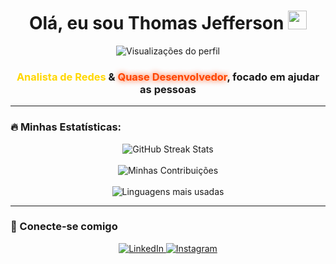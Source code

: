 <h1 align="center">Olá, eu sou Thomas Jefferson <img src="https://raw.githubusercontent.com/kaueMarques/kaueMarques/master/hi.gif" height="30px"></h1>

<p align="center"> 
  <img src="https://komarev.com/ghpvc/?username=ThomasJPF&color=green" alt="Visualizações do perfil" /> 
</p>

<h3 align="center">
  <span style="color:#FFD700;">Analista de Redes</span> & 
  <span style="color:#FF4500; text-shadow: 0px 0px 10px rgba(255,69,0,1);">Quase Desenvolvedor</span>, focado em ajudar as pessoas
</h3>

---

### 🔥 Minhas Estatísticas:
<div align="center">
  <img src="https://github-readme-streak-stats.herokuapp.com/?user=ThomasJPF&theme=dark&hide_border=true" alt="GitHub Streak Stats" />
  <br><br>
  <img src="https://github-readme-stats.vercel.app/api?username=ThomasJPF&show_icons=true&hide_border=true&theme=dark&count_private=true" alt="Minhas Contribuições"/>
  <br><br>
  <img src="https://github-readme-stats.vercel.app/api/top-langs/?username=ThomasJPF&layout=compact&theme=dark&hide_border=true" alt="Linguagens mais usadas" />
</div>

---

### 🔗 Conecte-se comigo
<p align="center">
<a href="https://linkedin.com/in/ThomasJPF" target="_blank">
  <img src="https://img.shields.io/badge/LinkedIn-0A66C2?style=for-the-badge&logo=linkedin&logoColor=white" alt="LinkedIn"/>
</a>
<a href="https://instagram.com/ThomasJPF" target="_blank">
  <img src="https://img.shields.io/badge/Instagram-E4405F?style=for-the-badge&logo=instagram&logoColor=white" alt="Instagram"/>
</a>
</p>
